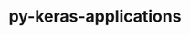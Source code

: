 ---
title: "py-keras-applications"
layout: cache
categories: [package, develop-2024-02-18]
meta: {"versions": ["1.0.8"], "compilers": ["apple-clang@=15.0.0", "gcc@=11.4.0"], "oss": ["ubuntu22.04", "ventura"], "platforms": ["darwin", "linux"], "targets": ["aarch64", "x86_64_v3"], "stacks": ["ml-darwin-aarch64-mps", "ml-linux-x86_64-cpu", "ml-linux-x86_64-cuda", "ml-linux-x86_64-rocm", "root"], "num_specs": 2, "num_specs_by_stack": {"root": 2, "ml-darwin-aarch64-mps": 1, "ml-linux-x86_64-cpu": 1, "ml-linux-x86_64-rocm": 1, "ml-linux-x86_64-cuda": 1}}
spec_details: [{"hash": "r2tdxj3f7q7izzmf2pbib2iwbwm326nh", "compiler": "apple-clang@=15.0.0", "versions": ["1.0.8"], "os": "ventura", "platform": "darwin", "target": "aarch64", "variants": ["build_system=python_pip"], "stacks": ["root", "ml-darwin-aarch64-mps"], "size": "-", "tarball": "https://binaries.spack.io/releases/develop-2024-02-18/build_cache/darwin-ventura-aarch64/apple-clang-15.0.0/py-keras-applications-1.0.8/darwin-ventura-aarch64-apple-clang-15.0.0-py-keras-applications-1.0.8-r2tdxj3f7q7izzmf2pbib2iwbwm326nh.spack"}, {"hash": "gfzlq3kjvm6kge5boae67cmamzumlhwm", "compiler": "gcc@=11.4.0", "versions": ["1.0.8"], "os": "ubuntu22.04", "platform": "linux", "target": "x86_64_v3", "variants": ["build_system=python_pip"], "stacks": ["ml-linux-x86_64-cpu", "ml-linux-x86_64-rocm", "root", "ml-linux-x86_64-cuda"], "size": "-", "tarball": "https://binaries.spack.io/releases/develop-2024-02-18/build_cache/linux-ubuntu22.04-x86_64_v3/gcc-11.4.0/py-keras-applications-1.0.8/linux-ubuntu22.04-x86_64_v3-gcc-11.4.0-py-keras-applications-1.0.8-gfzlq3kjvm6kge5boae67cmamzumlhwm.spack"}]
---